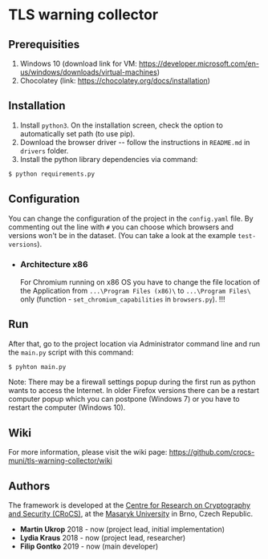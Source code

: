 # TLS warning collector

## Prerequisities
1. Windows 10 (download link for VM: https://developer.microsoft.com/en-us/windows/downloads/virtual-machines)
2. Chocolatey (link: https://chocolatey.org/docs/installation)

## Installation

1. Install `python3`. On the installation screen, check the option to automatically set path (to use pip).
2. Download the browser driver -- follow the instructions in `README.md` in `drivers` folder.
3. Install the python library dependencies via command:
```sh
$ python requirements.py
```

## Configuration

You can change the configuration of the project in the `config.yaml` file. By commenting out the line with `#` you can choose which browsers and versions won't be in the dataset. (You can take a look at the example `test-versions`).
* ### Architecture x86
  For Chromium running on x86 OS you have to change the file location of the Application from `...\Program Files (x86)\` to `...\Program Files\` only (function - `set_chromium_capabilities` in `browsers.py`). !!!

## Run

After that, go to the project location via Administrator command line and run the `main.py` script with this command:
```sh
$ pyhton main.py
```
Note: There may be a firewall settings popup during the first run as python wants to access the Internet. In older Firefox versions there can be a restart computer popup which you can postpone (Windows 7) or you have to restart the computer (Windows 10).

## Wiki

For more information, please visit the wiki page: https://github.com/crocs-muni/tls-warning-collector/wiki

## Authors

The framework is developed at the [Centre for Research on Cryptography and Security (CRoCS)](https://crocs.fi.muni.cz), at the [Masaryk University](http://www.muni.cz/) in Brno, Czech Republic.
* **Martin Ukrop** 2018 - now (project lead, initial implementation)
* **Lydia Kraus** 2018 - now (project lead, researcher)
* **Filip Gontko** 2019 - now (main developer)
